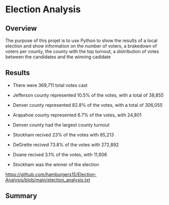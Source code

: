 # Election Analysis
 
## Overview
The purpose of this projet is to use Python to show the results of a local election and show information on the number of voters, a brakedown of voters per county, the county with the top turnout, a distribution of votes between the candidates and the winning cadidate

## Results
- There were 369,711 total votes cast

- Jefferson county represented 10.5% of the votes, with a total of 38,855
- Denver county represented 82.8% of the votes, with a total of 306,055
- Arapahoe county represented 6.7% of the votes, with 24,801
- Denver county had the largest county turnout

- Stockham recived 23% of the votes with 85,213
- DeGrette recived 73.8% of the votes with 272,892
- Doane recived 3.1% of the votes, with 11,606

- Stockham was the winner of the election

https://github.com/hamburgers15/Election-Analysis/blob/main/election_analysis.txt

## Summary

